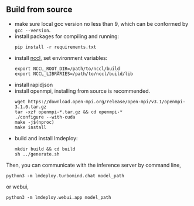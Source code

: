 ## Build from source

- make sure local gcc version no less than 9, which can be conformed by `gcc --version`.
- install packages for compiling and running:
  ```shell
  pip install -r requirements.txt
  ```
- install [nccl](https://docs.nvidia.com/deeplearning/nccl/install-guide/index.html), set environment variables:
  ```shell
  export NCCL_ROOT_DIR=/path/to/nccl/build
  export NCCL_LIBRARIES=/path/to/nccl/build/lib
  ```
- install rapidjson
- install openmpi, installing from source is recommended.
  ```shell
  wget https://download.open-mpi.org/release/open-mpi/v3.1/openmpi-3.1.0.tar.gz
  tar -xzf openmpi-*.tar.gz && cd openmpi-*
  ./configure --with-cuda
  make -j$(nproc)
  make install
  ```
- build and install lmdeploy:
  ```shell
  mkdir build && cd build
  sh ../generate.sh
  ```

Then, you can communicate with the inference server by command line,

```shell
python3 -m lmdeploy.turbomind.chat model_path
```

or webui,

```shell
python3 -m lmdeploy.webui.app model_path
```
